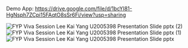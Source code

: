 Demo App:
https://drive.google.com/file/d/1bcYI81-HgNsph7ZCpi15FAqtO8sSr6Fi/view?usp=sharing


![FYP Viva Session Lee Kai Yang U2005398 Presentation Slide pptx (2)](https://github.com/rayguang6/mynutrijourney/assets/83267994/b1845a75-2d42-4d90-ae22-b9c200a7a389)
![FYP Viva Session Lee Kai Yang U2005398 Presentation Slide pptx (1)](https://github.com/rayguang6/mynutrijourney/assets/83267994/406eea94-c9c8-48f4-b1c0-e84928ff6ff7)
![FYP Viva Session Lee Kai Yang U2005398 Presentation Slide pptx](https://github.com/rayguang6/mynutrijourney/assets/83267994/2d45d49a-4639-4e98-bb2f-4fa8a7d7c2df)
